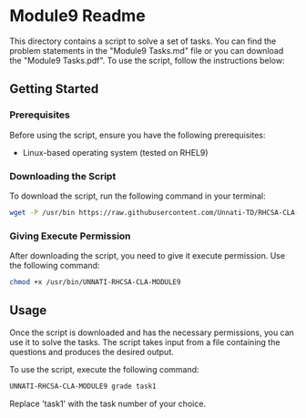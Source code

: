 # Module9 Readme

This directory contains a script to solve a set of tasks. You can find the problem statements in the "Module9 Tasks.md" file or you can download the "Module9 Tasks.pdf". To use the script, follow the instructions below:

## Getting Started

### Prerequisites

Before using the script, ensure you have the following prerequisites:

- Linux-based operating system (tested on RHEL9)

### Downloading the Script

To download the script, run the following command in your terminal:

```bash
wget -P /usr/bin https://raw.githubusercontent.com/Unnati-TD/RHCSA-CLA-Modules/main/Module1/UNNATI-RHCSA-CLA-MODULE9
```

### Giving Execute Permission

After downloading the script, you need to give it execute permission. Use the following command:

```bash
chmod +x /usr/bin/UNNATI-RHCSA-CLA-MODULE9
```

## Usage

Once the script is downloaded and has the necessary permissions, you can use it to solve the tasks. The script takes input from a file containing the questions and produces the desired output.

To use the script, execute the following command:

```bash
UNNATI-RHCSA-CLA-MODULE9 grade task1
```

Replace 'task1' with the task number of your choice.


